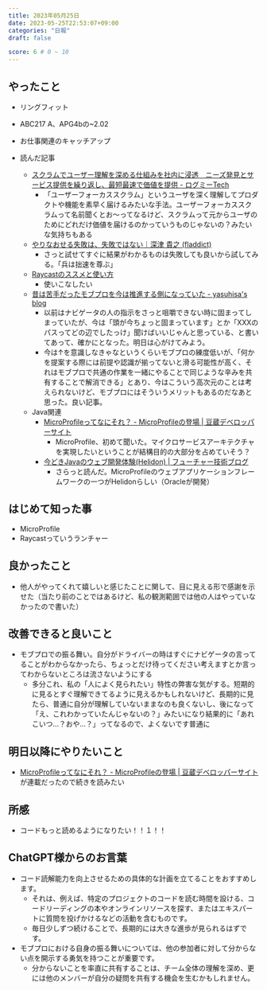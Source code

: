 ```yaml
---
title: 2023年05月25日
date: 2023-05-25T22:53:07+09:00
categories: "日報"
draft: false

score: 6 # 0 ~ 10
---
```


## やったこと

- リングフィット
- ABC217 A、APG4bの~2.02
- お仕事関連のキャッチアップ

- 読んだ記事

	- [スクラムでユーザー理解を深める仕組みを社内に浸透　ニーズ発見とサービス提供を繰り返し、最短最速で価値を提供 - ログミーTech](https://logmi.jp/tech/articles/326004)
		- 「ユーザーフォーカススクラム」というユーザを深く理解してプロダクトや機能を素早く届けるみたいな手法。ユーザーフォーカススクラムって名前聞くとお〜ってなるけど、スクラムって元からユーザのためにどれだけ価値を届けるのかっていうものじゃないの？みたいな気持ちもある
	- [やりなおせる失敗は、失敗ではない｜深津 貴之 (fladdict)](https://note.com/fladdict/n/n481e68531173)
		- さっと試せてすぐに結果がわかるものは失敗しても良いから試してみる。「兵は拙速を尊ぶ」
	- [Raycastのススメと使い方](https://zenn.dev/fumi_sagawa/articles/2ff5fd9c03fbcd)
		- 使いこなしたい
	- [昔は苦手だったモブプロを今は推進する側になっていた - yasuhisa's blog](https://www.yasuhisay.info/entry/2021/06/13/234500)
		- 以前はナビゲータの人の指示をさっと咀嚼できない時に固まってしまっていたが、今は「頭が今ちょっと固まっています」とか「XXXのパスってどの辺でしたっけ」聞けばいいじゃんと思っている、と書いてあって、確かにとなった。明日は心がけてみよう。
		- 今は↑を意識しなきゃなというくらいモブプロの練度低いが、「何かを提案する際には前提や認識が揃ってないと滑る可能性が高く、それはモブプロで共通の作業を一緒にやることで同じような辛みを共有することで解消できる」とあり、今はこういう高次元のことは考えられないけど、モブプロにはそういうメリットもあるのだなあと思った。良い記事。
	- Java関連
		- [MicroProfileってなにそれ？ - MicroProfileの登場 | 豆蔵デベロッパーサイト](https://developer.mamezou-tech.com/msa/mp/cntrn01-what-mp/)
			- MicroProfile、初めて聞いた。マイクロサービスアーキテクチャを実現したいということが結構目的の大部分を占めていそう？
		- [今どきJavaのウェブ開発体験(Helidon) | フューチャー技術ブログ](https://future-architect.github.io/articles/20230308a/)　
			- さらっと読んだ。MicroProfileのウェブアプリケーションフレームワークの一つがHelidonらしい（Oracleが開発）

  

## はじめて知った事

- MicroProfile
- Raycastっていうランチャー

  

## 良かったこと

- 他人がやってくれて嬉しいと感じたことに関して、目に見える形で感謝を示せた（当たり前のことではあるけど、私の観測範囲では他の人はやっていなかったので書いた）

  

## 改善できると良いこと

- モブプロでの振る舞い。自分がドライバーの時はすぐにナビゲータの言ってることがわからなかったら、ちょっとだけ待ってください考えますとか言ってわからないところは流さないようにする
	- 多分これ、私の「人によく見られたい」特性の弊害な気がする。短期的に見るとすぐ理解できてるように見えるかもしれないけど、長期的に見たら、普通に自分が理解していないままなのも良くないし、後になって「え、これわかっていたんじゃないの？」みたいになり結果的に「あれこいつ…？おや…？」ってなるので、よくないです普通に

  

## 明日以降にやりたいこと

- [MicroProfileってなにそれ？ - MicroProfileの登場 | 豆蔵デベロッパーサイト](https://developer.mamezou-tech.com/msa/mp/cntrn01-what-mp/)が連載だったので続きを読みたい

  

## 所感
- コードもっと読めるようになりたい！！１！！


## ChatGPT様からのお言葉
- コード読解能力を向上させるための具体的な計画を立てることをおすすめします。
	- それは、例えば、特定のプロジェクトのコードを読む時間を設ける、コードリーディングの本やオンラインリソースを探す、またはエキスパートに質問を投げかけるなどの活動を含むものです。
	- 毎日少しずつ続けることで、長期的には大きな進歩が見られるはずです。
- モブプロにおける自身の振る舞いについては、他の参加者に対して分からない点を開示する勇気を持つことが重要です。
	- 分からないことを率直に共有することは、チーム全体の理解を深め、更には他のメンバーが自分の疑問を共有する機会を生むかもしれません。